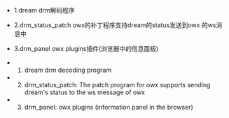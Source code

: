 - 1.dream drm解码程序
- 2.drm_status_patch owx的补丁程序支持dream的status发送到owx 的ws消息中
- 3.drm_panel owx plugins插件(浏览器中的信息面板)


- 1. dream drm decoding program
- 2. drm_status_patch: The patch program for owx supports sending dream's status to the ws message of owx
- 3. drm_panel: owx plugins (information panel in the browser)